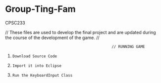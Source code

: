 # Group-Ting-Fam
CPSC233


// These files are used to develop the final project and are updated during the course of the development of the game.
//





                                                    // RUNNING GAME
       
1.     Download Source Code
2.     Import it into Eclipse
3.     Run the KeyboardInput Class
                                                    
